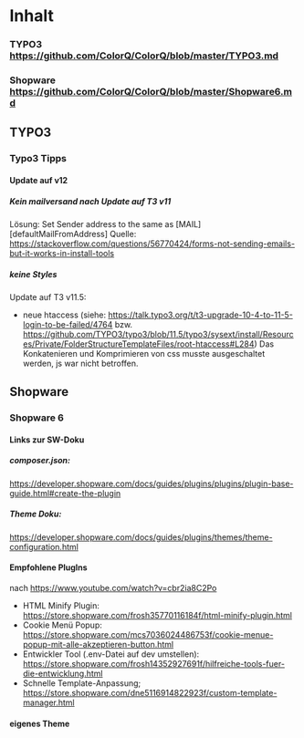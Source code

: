# Inhalt
### TYPO3 https://github.com/ColorQ/ColorQ/blob/master/TYPO3.md
### Shopware https://github.com/ColorQ/ColorQ/blob/master/Shopware6.md

## TYPO3
### Typo3 Tipps
#### Update auf v12
##### Kein mailversand nach Update auf T3 v11
Lösung: Set Sender address to the same as [MAIL][defaultMailFromAddress]
Quelle: https://stackoverflow.com/questions/56770424/forms-not-sending-emails-but-it-works-in-install-tools

##### keine Styles
Update auf T3 v11.5:
 - neue htaccess (siehe: https://talk.typo3.org/t/t3-upgrade-10-4-to-11-5-login-to-be-failed/4764 
   bzw. https://github.com/TYPO3/typo3/blob/11.5/typo3/sysext/install/Resources/Private/FolderStructureTemplateFiles/root-htaccess#L284)
Das Konkatenieren und Komprimieren von css musste ausgeschaltet werden, js war nicht betroffen.

## Shopware
### Shopware 6
#### Links zur SW-Doku

##### composer.json: 
https://developer.shopware.com/docs/guides/plugins/plugins/plugin-base-guide.html#create-the-plugin

##### Theme Doku: 
https://developer.shopware.com/docs/guides/plugins/themes/theme-configuration.html

#### Empfohlene PlugIns
nach https://www.youtube.com/watch?v=cbr2ia8C2Po
- HTML Minify Plugin: https://store.shopware.com/frosh35770116184f/html-minify-plugin.html
- Cookie Menü Popup: https://store.shopware.com/mcs7036024486753f/cookie-menue-popup-mit-alle-akzeptieren-button.html
- Entwickler Tool (.env-Datei auf dev umstellen): https://store.shopware.com/frosh14352927691f/hilfreiche-tools-fuer-die-entwicklung.html
- Schnelle Template-Anpassung; https://store.shopware.com/dne5116914822923f/custom-template-manager.html

#### eigenes Theme

